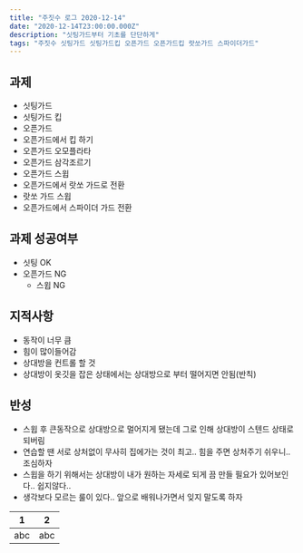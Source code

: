 ```yaml
---
title: "주짓수 로그 2020-12-14"
date: "2020-12-14T23:00:00.000Z"
description: "싯팅가드부터 기초를 단단하게"
tags: "주짓수 싯팅가드 싯팅가드킵 오픈가드 오픈가드킵 랏쏘가드 스파이더가드"
---
```


## 과제
* 싯팅가드
* 싯팅가드 킵
* 오픈가드
* 오픈가드에서 킵 하기
* 오픈가드 오모플라타
* 오픈가드 삼각조르기
* 오픈가드 스윕
* 오픈가드에서 랏쏘 가드로 전환
* 랏쏘 가드 스윕
* 오픈가드에서 스파이더 가드 전환

## 과제 성공여부
* 싯팅 OK
* 오픈가드 NG
    * 스윕 NG

## 지적사항
* 동작이 너무 큼
* 힘이 많이들어감
* 상대방을 컨트롤 할 것
* 상대방이 옷깃을 잡은 상태에서는 상대방으로 부터 떨어지면 안됨(반칙)

## 반성
* 스윕 후 큰동작으로 상대방으로 멀어지게 됐는데 그로 인해 상대방이 스텐드 상태로 되버림
* 연습할 땐 서로 상처없이 무사히 집에가는 것이 최고.. 힘을 주면 상처주기 쉬우니.. 조심하자
* 스윕을 하기 위해서는 상대방이 내가 원하는 자세로 되게 끔 만들 필요가 있어보인다.. 쉽지않다..
* 생각보다 모르는 룰이 있다.. 앞으로 배워나가면서 잊지 말도록 하자

|1|2|
|-|-|
|abc|abc|